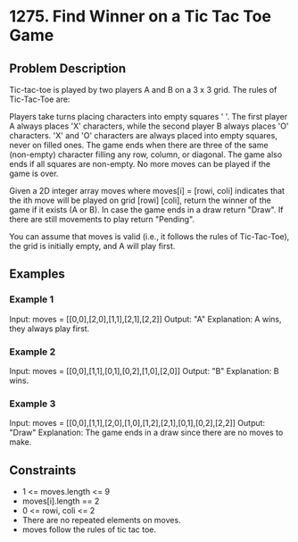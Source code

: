 # 1275. Find Winner on a Tic Tac Toe Game

## Problem Description

Tic-tac-toe is played by two players A and B on a 3 x 3 grid. The rules of Tic-Tac-Toe are:

Players take turns placing characters into empty squares ' '.
The first player A always places 'X' characters, while the second player B always places 'O' characters.
'X' and 'O' characters are always placed into empty squares, never on filled ones.
The game ends when there are three of the same (non-empty) character filling any row, column, or diagonal.
The game also ends if all squares are non-empty.
No more moves can be played if the game is over.

Given a 2D integer array moves where moves[i] = [rowi, coli] indicates that the ith move will be played on grid [rowi] [coli], return the winner of the game if it exists (A or B). In case the game ends in a draw return "Draw". If there are still movements to play return "Pending".

You can assume that moves is valid (i.e., it follows the rules of Tic-Tac-Toe), the grid is initially empty, and A will play first.

## Examples

### Example 1

Input: moves = [[0,0],[2,0],[1,1],[2,1],[2,2]]
Output: "A"
Explanation: A wins, they always play first.

### Example 2

Input: moves = [[0,0],[1,1],[0,1],[0,2],[1,0],[2,0]]
Output: "B"
Explanation: B wins.

### Example 3

Input: moves = [[0,0],[1,1],[2,0],[1,0],[1,2],[2,1],[0,1],[0,2],[2,2]]
Output: "Draw"
Explanation: The game ends in a draw since there are no moves to make.

## Constraints

- 1 <= moves.length <= 9
- moves[i].length == 2
- 0 <= rowi, coli <= 2
- There are no repeated elements on moves.
- moves follow the rules of tic tac toe.
